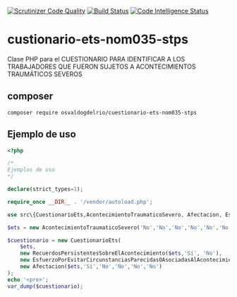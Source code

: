 [![Scrutinizer Code Quality](https://scrutinizer-ci.com/g/OsvaldoGDelRio/custionario-ets-nom035-stps/badges/quality-score.png?b=main)](https://scrutinizer-ci.com/g/OsvaldoGDelRio/custionario-ets-nom035-stps/?branch=main)
[![Build Status](https://scrutinizer-ci.com/g/OsvaldoGDelRio/custionario-ets-nom035-stps/badges/build.png?b=main)](https://scrutinizer-ci.com/g/OsvaldoGDelRio/custionario-ets-nom035-stps/build-status/main)
[![Code Intelligence Status](https://scrutinizer-ci.com/g/OsvaldoGDelRio/custionario-ets-nom035-stps/badges/code-intelligence.svg?b=main)](https://scrutinizer-ci.com/code-intelligence)

# custionario-ets-nom035-stps
Clase PHP para el CUESTIONARIO PARA IDENTIFICAR A LOS TRABAJADORES QUE FUERON SUJETOS A ACONTECIMIENTOS TRAUMÁTICOS SEVEROS

## composer
```shell
composer require osvaldogdelrio/cuestionario-ets-nom035-stps
```

## Ejemplo de uso
```php
<?php

/*
Ejemplos de uso
*/

declare(strict_types=1);

require_once __DIR__ . '/vendor/autoload.php';

use src\{CuestionarioEts,AcontecimientoTraumaticoSevero, Afectacion, EsfuerzoPorEvitarCircunstanciasParecidasOAsociadasAlAcontecimiento, RecuerdosPersistentesSobreElAcontecimiento};

$ets = new AcontecimientoTraumaticoSevero('No','No','No','No','No','No');

$cuestionario = new CuestionarioEts(
    $ets,
    new RecuerdosPersistentesSobreElAcontecimiento($ets,'Sí', 'No'),
    new EsfuerzoPorEvitarCircunstanciasParecidasOAsociadasAlAcontecimiento($ets,'Sí','No','No','No','No','No','No'),
    new Afectacion($ets,'Sí','No','No','No','No')
);
echo '<pre>';
var_dump($cuestionario);
```